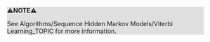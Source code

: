 <div style="margin:2em; background-color: #e0e0e0;">

<strong>⚠️NOTE️️️⚠️</strong>

See Algorithms/Sequence Hidden Markov Models/Viterbi Learning_TOPIC for more information.
</div>

